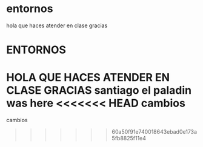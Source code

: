 # entornos
hola que haces
atender en clase gracias

# ENTORNOS
HOLA QUE HACES
ATENDER EN CLASE GRACIAS
santiago el paladin was here
<<<<<<< HEAD
cambios
=======
cambios
>>>>>>> 60a50f91e740018643ebad0e173a5fb8825f11e4
